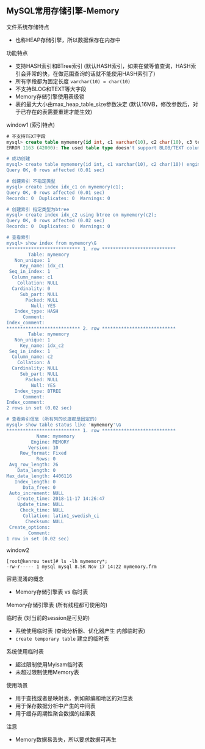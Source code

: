 ## MySQL常用存储引擎-Memory

文件系统存储特点

* 也称HEAP存储引擎，所以数据保存在内存中

功能特点

* 支持HASH索引和BTree索引 (默认HASH索引，如果在做等值查询，HASH索引会非常的快，在做范围查询的话就不能使用HASH索引了)
* 所有字段都为固定长度 `varchar(10) = char(10)`
* 不支持BLOG和TEXT等大字段
* Memory存储引擎使用表级锁
* 表的最大大小由max_heap_table_size参数决定 (默认16MB，修改参数后，对于已存在的表需要重建才能生效)

window1 (索引特点)

```sql
# 不支持TEXT字段
mysql> create table mymemory(id int, c1 varchar(10), c2 char(10), c3 text) engine = 'memory';
ERROR 1163 (42000): The used table type doesn't support BLOB/TEXT columns

# 成功创建
mysql> create table mymemory(id int, c1 varchar(10), c2 char(10)) engine = 'memory';
Query OK, 0 rows affected (0.01 sec)

# 创建索引 不指定类型
mysql> create index idx_c1 on mymemory(c1);
Query OK, 0 rows affected (0.01 sec)
Records: 0  Duplicates: 0  Warnings: 0

# 创建索引 指定类型为btree
mysql> create index idx_c2 using btree on mymemory(c2);
Query OK, 0 rows affected (0.02 sec)
Records: 0  Duplicates: 0  Warnings: 0

# 查看索引
mysql> show index from mymemory\G
*************************** 1. row ***************************
        Table: mymemory
   Non_unique: 1
     Key_name: idx_c1
 Seq_in_index: 1
  Column_name: c1
    Collation: NULL
  Cardinality: 0
     Sub_part: NULL
       Packed: NULL
         Null: YES
   Index_type: HASH
      Comment:
Index_comment:
*************************** 2. row ***************************
        Table: mymemory
   Non_unique: 1
     Key_name: idx_c2
 Seq_in_index: 1
  Column_name: c2
    Collation: A
  Cardinality: NULL
     Sub_part: NULL
       Packed: NULL
         Null: YES
   Index_type: BTREE
      Comment:
Index_comment:
2 rows in set (0.02 sec)

# 查看索引信息 (所有列的长度都是固定的)
mysql> show table status like 'mymemory'\G
*************************** 1. row ***************************
           Name: mymemory
         Engine: MEMORY
        Version: 10
     Row_format: Fixed
           Rows: 0
 Avg_row_length: 26
    Data_length: 0
Max_data_length: 4406116
   Index_length: 0
      Data_free: 0
 Auto_increment: NULL
    Create_time: 2018-11-17 14:26:47
    Update_time: NULL
     Check_time: NULL
      Collation: latin1_swedish_ci
       Checksum: NULL
 Create_options:
        Comment:
1 row in set (0.02 sec)
```

window2 

```
[root@kenrou test]# ls -lh mymemory*;
-rw-r----- 1 mysql mysql 8.5K Nov 17 14:22 mymemory.frm
```

容易混淆的概念

* Memory存储引擎表 vs 临时表

Memory存储引擎表 (所有线程都可使用的)

临时表 (对当前的session是可见的)

* 系统使用临时表 (查询分析器、优化器产生 内部临时表)
* `create temporary table` 建立的临时表

系统使用临时表

* 超过限制使用Myisam临时表
* 未超过限制使用Memory表

使用场景

* 用于查找或者是映射表，例如邮编和地区的对应表
* 用于保存数据分析中产生的中间表
* 用于缓存周期性聚合数据的结果表

注意

* Memory数据易丢失，所以要求数据可再生
